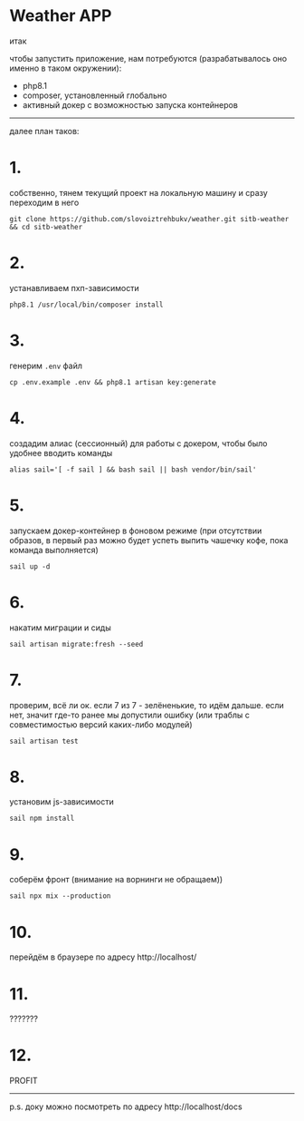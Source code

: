 # Weather APP

итак

чтобы запустить приложение, нам потребуются (разрабатывалось оно именно в таком окружении):
- php8.1
- composer, установленный глобально
- активный докер с возможностью запуска контейнеров
____
далее план таков:
# 1.
собственно, тянем текущий проект на локальную машину и сразу переходим в него
```
git clone https://github.com/slovoiztrehbukv/weather.git sitb-weather && cd sitb-weather
```

# 2.
устанавливаем пхп-зависимости
```
php8.1 /usr/local/bin/composer install
```

# 3.
генерим `.env` файл
```
cp .env.example .env && php8.1 artisan key:generate
```

# 4.
создадим алиас (сессионный) для работы с докером, чтобы было удобнее вводить команды
```
alias sail='[ -f sail ] && bash sail || bash vendor/bin/sail'
```

# 5.
запускаем докер-контейнер в фоновом режиме (при отсутствии образов, в первый раз можно будет успеть выпить чашечку кофе, пока команда выполняется)
```
sail up -d
```

# 6.
накатим миграции и сиды
```
sail artisan migrate:fresh --seed
```

# 7.
проверим, всё ли ок. если 7 из 7 - зелёненькие, то идём дальше. если нет, значит где-то ранее мы допустили ошибку (или траблы с совместимостью версий каких-либо модулей)
```
sail artisan test
```

# 8.
установим js-зависимости
```
sail npm install
```

# 9.
соберём фронт (внимание на ворнинги не обращаем))
```
sail npx mix --production
```

# 10.
перейдём в браузере по адресу http://localhost/

# 11.
???????

# 12.
PROFIT

____

p.s. доку можно посмотреть по адресу http://localhost/docs
